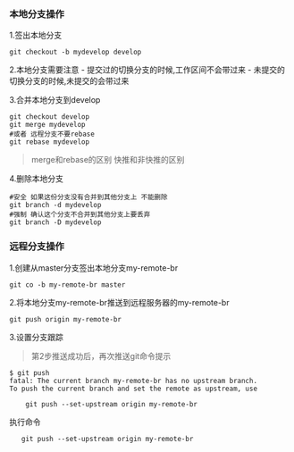 ### 本地分支操作
1.签出本地分支
```
git checkout -b mydevelop develop
```
2.本地分支需要注意
    - 提交过的切换分支的时候,工作区间不会带过来
    - 未提交的切换分支的时候,未提交的会带过来
    
3.合并本地分支到develop
```
git checkout develop
git merge mydevelop
#或者 远程分支不要rebase
git rebase mydevelop 
```
> merge和rebase的区别 
> 快推和非快推的区别

4.删除本地分支
```
#安全 如果这份分支没有合并到其他分支上 不能删除
git branch -d mydevelop 
#强制 确认这个分支不合并到其他分支上要丢弃
git branch -D mydevelop
```
### 远程分支操作
1.创建从master分支签出本地分支my-remote-br
```
git co -b my-remote-br master
```
2.将本地分支my-remote-br推送到远程服务器的my-remote-br
```
git push origin my-remote-br

```
3.设置分支跟踪
 > 第2步推送成功后，再次推送git命令提示
```
$ git push
fatal: The current branch my-remote-br has no upstream branch.
To push the current branch and set the remote as upstream, use

    git push --set-upstream origin my-remote-br

```
执行命令

```
   git push --set-upstream origin my-remote-br
```

















